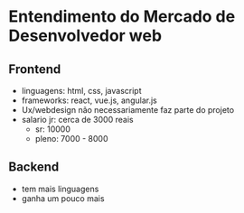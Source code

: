 # Entendimento do Mercado de Desenvolvedor web

## Frontend

- linguagens: html, css, javascript
- frameworks: react, vue.js, angular.js
- Ux/webdesign não necessariamente faz parte do projeto
- salario jr: cerca de 3000 reais
  - sr: 10000
  - pleno: 7000 - 8000
 
## Backend

- tem mais linguagens
- ganha um pouco mais


